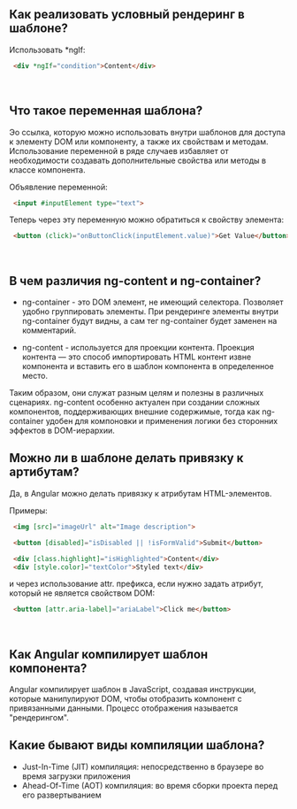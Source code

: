 ## <a name="ngif"></a>Как реализовать условный рендеринг в шаблоне?

Использовать *ngIf:

```html
 <div *ngIf="condition">Content</div>
```
<br/>


## <a name="var"></a>Что такое переменная шаблона?

Эо ссылка, которую можно использовать внутри шаблонов для доступа к элементу DOM или компоненту, а также их свойствам и методам. Использование переменной в ряде случаев избавляет от необходимости создавать дополнительные свойства или методы в классе компонента.

Объявление переменной:

```html
 <input #inputElement type="text">
```
Теперь через эту переменную можно обратиться к свойству элемента:

```html
 <button (click)="onButtonClick(inputElement.value)">Get Value</button>
```
<br/>

## <a name="ng_container"></a>В чем различия ng-content и ng-container?

- ng-container - это DOM элемент, не имеющий селектора. Позволяет удобно группировать элементы. При рендеринге элементы внутри ng-container будут видны, а сам тег ng-container будет заменен на комментарий.

- ng-content - используется для проекции контента. Проекция контента — это способ импортировать HTML контент извне компонента и вставить его в шаблон компонента в определенное место.

Таким образом, они служат разным целям и полезны в различных сценариях. ng-content особенно актуален при создании сложных компонентов, поддерживающих внешние содержимые, тогда как ng-container удобен для компоновки и применения логики без сторонних эффектов в DOM-иерархии.
<br/>

## <a name="bind_attr"></a>Можно ли в шаблоне делать привязку к артибутам?

Да, в Angular можно делать привязку к атрибутам HTML-элементов. 

Примеры:

```html
 <img [src]="imageUrl" alt="Image description">
```
```html
 <button [disabled]="isDisabled || !isFormValid">Submit</button>
```

```html
 <div [class.highlight]="isHighlighted">Content</div>
 <div [style.color]="textColor">Styled text</div>
```
и через использование attr. префикса, если нужно задать атрибут, который не является свойством DOM:

```html
 <button [attr.aria-label]="ariaLabel">Click me</button>
```
<br/>

## <a name="compile_template"></a>Как Angular компилирует шаблон компонента?

Angular компилирует шаблон в JavaScript, создавая инструкции, которые манипулируют DOM, чтобы отобразить компонент с привязанными данными. Процесс отображения называется "рендерингом".
<br/>


## <a name="compile_types"></a>Какие бывают виды компиляции шаблона?

- Just-In-Time (JIT) компиляция: непосредственно в браузере во время загрузки приложения
- Ahead-Of-Time (AOT) компиляция: во время сборки проекта перед его развертыванием
<br/>